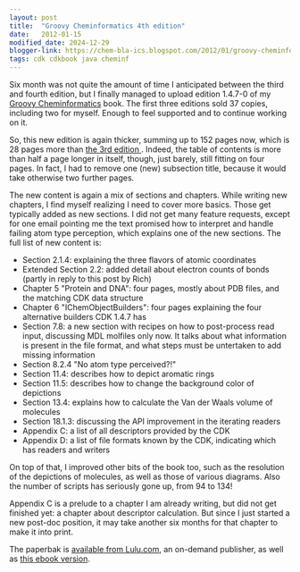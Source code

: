 ```yaml
---
layout: post
title:  "Groovy Cheminformatics 4th edition"
date:   2012-01-15
modified_date: 2024-12-29
blogger-link: https://chem-bla-ics.blogspot.com/2012/01/groovy-cheminformatics-4th-edition.html
tags: cdk cdkbook java cheminf
---
```


Six month was not quite the amount of time I anticipated between the third and fourth edition, but I finally managed
to upload edition 1.4.7-0 of my [Groovy Cheminformatics](http://www.lulu.com/product/paperback/groovy-cheminformatics-with-the-chemistry-development-kit/18825420)
book. The first three editions sold 37 copies, including two for myself. Enough to feel supported and to continue working on it.

So, this new edition is again thicker, summing up to 152 pages now, which is 28 pages more than
[the 3rd edition <i class="fa-solid fa-recycle fa-xs"></i>](https://chem-bla-ics.linkedchemistry.info/2011/07/31/groovy-cheminformatics-3rd-edition.html). Indeed, the table of contents
is more than half a page longer in itself, though, just barely, still fitting on four pages. In fact, I had to remove one (new)
subsection title, because it would take otherwise two further pages.

The new content is again a mix of sections and chapters. While writing new chapters, I find myself realizing I need to cover
more basics. Those get typically added as new sections. I did not get many feature requests, except for one email pointing me
the text promised how to interpret and handle failing atom type perception, which explains one of the new sections.
The full list of new content is:

* Section 2.1.4: explaining the three flavors of atomic coordinates
* Extended Section 2.2: added detail about electron counts of bonds (partly in reply to this post by Rich)
* Chapter 5 "Protein and DNA": four pages, mostly about PDB files, and the matching CDK data structure
* Chapter 6 "IChemObjectBuilders": four pages explaining the four alternative builders CDK 1.4.7 has
* Section 7.8: a new section with recipes on how to post-process read input, discussing MDL molfiles only now. It talks about what information is present in the file format, and what steps must be untertaken to add missing information
* Section 8.2.4 "No atom type perceived?!"
* Section 11.4: describes how to depict aromatic rings
* Section 11.5: describes how to change the background color of depictions
* Section 13.4: explains how to calculate the Van der Waals volume of molecules
* Section 18.1.3: discussing the API improvement in the iterating readers
* Appendix C: a list of all descriptors provided by the CDK
* Appendix D: a list of file formats known by the CDK, indicating which has readers and writers

On top of that, I improved other bits of the book too, such as the resolution of the depictions of molecules,
as well as those of various diagrams. Also the number of scripts has seriously gone up, from 94 to 134!

Appendix C is a prelude to a chapter I am already writing, but did not get finished yet: a chapter about
descriptor calculation. But since I just started a new post-doc position, it may take another six months
for that chapter to make it into print.

The paperbak is [available from Lulu.com](http://www.lulu.com/product/paperback/groovy-cheminformatics-with-the-chemistry-development-kit/18825420),
an on-demand publisher, as well as [this ebook version](http://www.lulu.com/product/ebook/groovy-cheminformatics-with-the-chemistry-development-kit/18825437).
